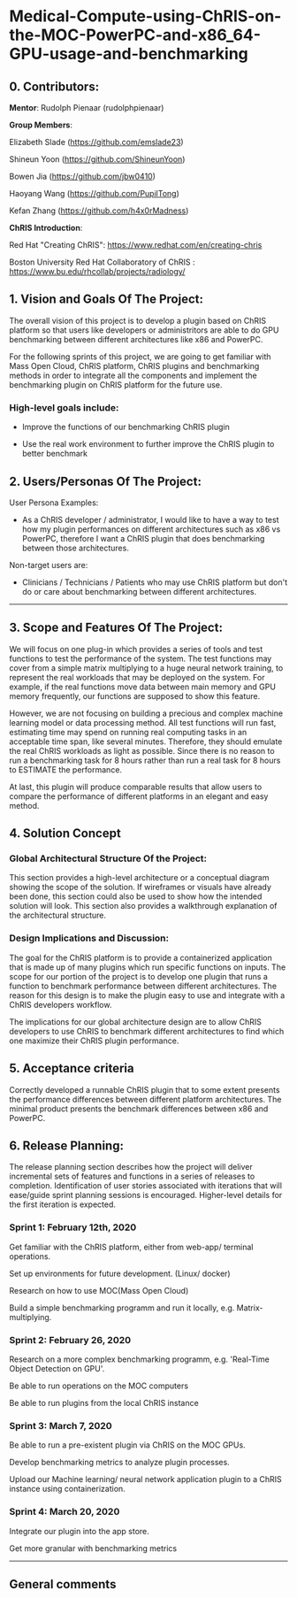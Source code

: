 # Medical-Compute-using-ChRIS-on-the-MOC-PowerPC-and-x86_64-GPU-usage-and-benchmarking

## 0.   Contributors:

**Mentor**: Rudolph Pienaar (rudolphpienaar)

**Group Members**:

Elizabeth Slade (https://github.com/emslade23)

Shineun Yoon (https://github.com/ShineunYoon)

Bowen Jia (https://github.com/jbw0410)

Haoyang Wang (https://github.com/PupilTong)

Kefan Zhang (https://github.com/h4x0rMadness)

**ChRIS Introduction**:

Red Hat "Creating ChRIS": https://www.redhat.com/en/creating-chris

Boston University Red Hat Collaboratory of ChRIS : https://www.bu.edu/rhcollab/projects/radiology/

## 1.   Vision and Goals Of The Project:

The overall vision of this project is to develop a plugin based on ChRIS platform so that users like developers or administritors are able to do GPU benchmarking between different architectures like x86 and PowerPC.

For the following sprints of this project, we are going to get familiar with Mass Open Cloud, ChRIS platform, ChRIS plugins and benchmarking methods in order to integrate all the components and implement the benchmarking plugin on ChRIS platform for the future use.


### High-level goals include:

- Improve the functions of our benchmarking ChRIS plugin 

- Use the real work environment to further improve the ChRIS plugin to better benchmark


## 2. Users/Personas Of The Project:

User Persona Examples:

- As a ChRIS developer / administrator, I would like to have a way to test how my plugin performances on different architectures such as x86 vs PowerPC, therefore I want a ChRIS plugin that does benchmarking between those architectures.

Non-target users are:

- Clinicians / Technicians / Patients who may use ChRIS platform but don't do or care about benchmarking between different architectures.


** **

## 3.   Scope and Features Of The Project:

We will focus on one plug-in which provides a series of tools and test functions to test the performance of the system. The test functions may cover from a simple matrix multiplying to a huge neural network training, to represent the real workloads that may be deployed on the system. For example, if the real functions move data between main memory and GPU memory frequently, our functions are supposed to show this feature.


However, we are not focusing on building a precious and complex machine learning model or data processing method. All test functions will run fast, estimating time may spend on running real computing tasks in an acceptable time span, like several minutes. Therefore, they should emulate the real ChRIS workloads as light as possible. Since there is no reason to run a benchmarking task for 8 hours rather than run a real task for 8 hours to ESTIMATE the performance.

At last, this plugin will produce comparable results that allow users to compare the performance of different platforms in an elegant and easy method.

## 4. Solution Concept

### Global Architectural Structure Of the Project:

This section provides a high-level architecture or a conceptual diagram showing the scope of the solution. If wireframes or visuals have already been done, this section could also be used to show how the intended solution will look. This section also provides a walkthrough explanation of the architectural structure.

### Design Implications and Discussion:

The goal for the ChRIS platform is to provide a containerized application that is made up of many plugins which run specific functions on inputs. The scope for our portion of the project is to develop one plugin that runs a function to benchmark performance between different architectures. The reason for this design is to make the plugin easy to use and integrate with a ChRIS developers workflow. 

The implications for our global architecture design are to allow ChRIS developers to use ChRIS to benchmark different architectures to find which one maximize their ChRIS plugin performance.

## 5. Acceptance criteria

Correctly developed a runnable ChRIS plugin that to some extent presents the performance differences between different platform architectures.
The minimal product presents the benchmark differences between x86 and PowerPC.


## 6.  Release Planning:

The release planning section describes how the project will deliver incremental sets of features and functions in a series of releases to completion. Identification of user stories associated with iterations that will ease/guide sprint planning sessions is encouraged. Higher-level details for the first iteration is expected.

### Sprint 1: February 12th, 2020

Get familiar with the ChRIS platform, either from web-app/ terminal operations.  
	
Set up environments for future development. (Linux/ docker)  

Research on how to use MOC(Mass Open Cloud)

Build a simple benchmarking programm and run it locally, e.g. Matrix-multiplying. 

### Sprint 2: February 26, 2020

Research on a more complex benchmarking programm, e.g. 'Real-Time Object Detection on GPU'. 

Be able to run operations on the MOC computers

Be able to run plugins from the local ChRIS instance

### Sprint 3: March 7, 2020

Be able to run a pre-existent plugin via ChRIS on the MOC GPUs.

Develop benchmarking metrics to analyze plugin processes. 

Upload our Machine learning/ neural network application plugin to a ChRIS instance using containerization.

### Sprint 4: March 20, 2020

Integrate our plugin into the app store.

Get more granular with benchmarking metrics




** **

## General comments


